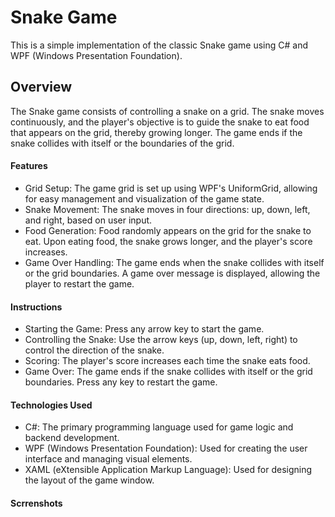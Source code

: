 # Snake Game
This is a simple implementation of the classic Snake game using C# and WPF (Windows Presentation Foundation).

## Overview
The Snake game consists of controlling a snake on a grid. The snake moves continuously, and the player's objective is to guide the snake to eat food that appears on the grid, thereby growing longer. The game ends if the snake collides with itself or the boundaries of the grid.

#### Features
* Grid Setup: The game grid is set up using WPF's UniformGrid, allowing for easy management and visualization of the game state.
* Snake Movement: The snake moves in four directions: up, down, left, and right, based on user input.
* Food Generation: Food randomly appears on the grid for the snake to eat. Upon eating food, the snake grows longer, and the player's score increases.
* Game Over Handling: The game ends when the snake collides with itself or the grid boundaries. A game over message is displayed, allowing the player to restart the game.
#### Instructions
* Starting the Game: Press any arrow key to start the game.
* Controlling the Snake: Use the arrow keys (up, down, left, right) to control the direction of the snake.
* Scoring: The player's score increases each time the snake eats food.
* Game Over: The game ends if the snake collides with itself or the grid boundaries. Press any key to restart the game.
#### Technologies Used
* C#: The primary programming language used for game logic and backend development.
* WPF (Windows Presentation Foundation): Used for creating the user interface and managing visual elements.
* XAML (eXtensible Application Markup Language): Used for designing the layout of the game window.
#### Scrrenshots
